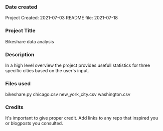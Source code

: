 ### Date created
  Project Created: 2021-07-03
  README file: 2021-07-18 

### Project Title
  Bikeshare data analysis

### Description
  In a high level overview the project provides usefull statistics for three specific cities based on the user's input.  

### Files used
  bikeshare.py
  chicago.csv
  new_york_city.csv
  washington.csv

### Credits
It's important to give proper credit. Add links to any repo that inspired you or blogposts you consulted.

